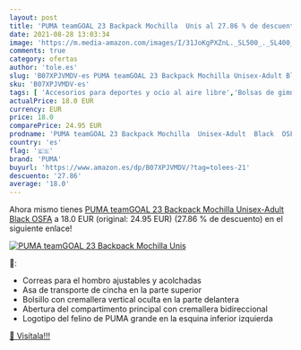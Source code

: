 ```yaml
---
layout: post
title: 'PUMA teamGOAL 23 Backpack Mochilla  Unis al 27.86 % de descuento'
date: 2021-08-28 13:03:34
image: 'https://m.media-amazon.com/images/I/31JoKgPXZnL._SL500_._SL400_.jpg'
comments: true
category: ofertas
author: 'tole.es'
slug: 'B07XPJVMDV-es PUMA teamGOAL 23 Backpack Mochilla Unisex-Adult Black OSFA'
sku: 'B07XPJVMDV-es'
tags: [ 'Accesorios para deportes y ocio al aire libre','Bolsas de gimnasia','Bolsos de gimnasio','Deportes y aire libre','backpack','puma', ]
actualPrice: 18.0 EUR
currency: EUR
price: 18.0
comparePrice: 24.95 EUR
prodname: 'PUMA teamGOAL 23 Backpack Mochilla  Unisex-Adult  Black  OSFA'
country: 'es'
flag: '🇪🇸'
brand: 'PUMA'
buyurl: 'https://www.amazon.es/dp/B07XPJVMDV/?tag=tolees-21'
descuento: '27.86'
average: '18.0'
---
```


Ahora mismo tienes [PUMA teamGOAL 23 Backpack Mochilla  Unisex-Adult  Black  OSFA](https://www.amazon.es/dp/B07XPJVMDV/?tag=tolees-21) a 18.0 EUR (original: 24.95 EUR) (27.86 %  de descuento) en el siguiente enlace!

[![PUMA teamGOAL 23 Backpack Mochilla  Unis](https://m.media-amazon.com/images/I/31JoKgPXZnL._SL500_._SL400_.jpg)](https://www.amazon.es/dp/B07XPJVMDV/?tag=tolees-21)

🔎:

- Correas para el hombro ajustables y acolchadas
- Asa de transporte de cincha en la parte superior
- Bolsillo con cremallera vertical oculta en la parte delantera
- Abertura del compartimento principal con cremallera bidireccional
- Logotipo del felino de PUMA grande en la esquina inferior izquierda

[🛒 Visítala!!!](https://www.amazon.es/dp/B07XPJVMDV/?tag=tolees-21)
